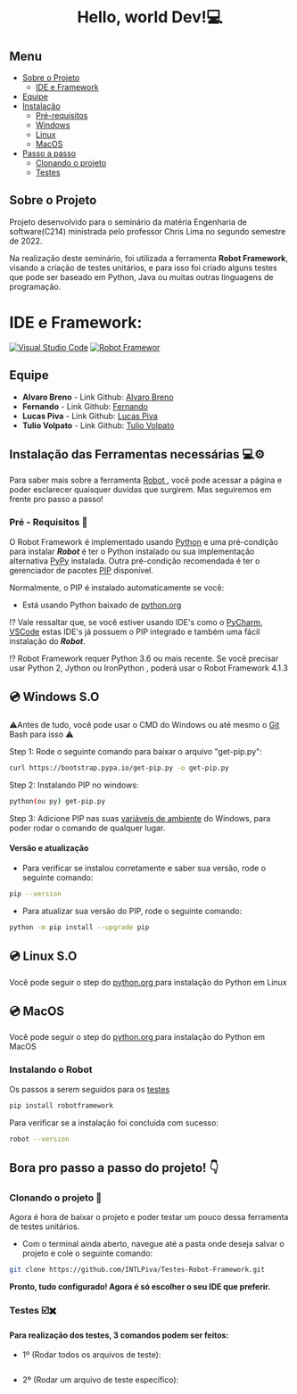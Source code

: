 <h1 align="center"> Hello, world Dev!💻 </h1>

## Menu

- [Sobre o Projeto](#sobre-o-projeto)
   - [IDE e Framework](#IDE-e-framework)
- [Equipe](#equipe)
- [Instalação](#instalação-das-ferramentas-necessárias-%EF%B8%8F)
   - [Pré-requisitos](#pré---requisitos-)
   - [Windows](#-windows-so-)
   - [Linux](#-linux-so)
   - [MacOS](#-macos)
- [Passo a passo](#bora-pro-passo-a-passo-do-projeto-)
   - [Clonando o projeto](#clonando-o-projeto-)
   - [Testes](#testes-%EF%B8%8F%EF%B8%8F)


## Sobre o Projeto
Projeto desenvolvido para o seminário da matéria Engenharia de software(C214) ministrada pelo professor Chris Lima no segundo semestre de 2022.

Na realização deste seminário, foi utilizada a ferramenta **Robot Framework**, visando a criação de testes unitários, e para isso foi criado alguns testes que pode ser baseado em  Python, Java ou muitas outras linguagens de programação.

# IDE e Framework:
[![Visual Studio Code](https://img.shields.io/badge/Visual%20Studio%20Code-0078d7.svg?style=for-the-badge&logo=visual-studio-code&logoColor=white)](https://code.visualstudio.com/)
   [![Robot Framewor](https://img.shields.io/badge/Robot%20Framework-000000?style=for-the-badge&logo=robot-framework&logoColor=white)](https://robotframework.org/)


## Equipe
- **Alvaro Breno** - Link Github: [Alvaro Breno](https://www.github.com/AlvaroBreno)
- **Fernando** - Link Github: [Fernando]()
- **Lucas Piva** - Link Github: [Lucas Piva](https://github.com/INTLPiva)
- **Tulio Volpato** - Link Github: [Tulio Volpato]()


## Instalação das Ferramentas necessárias 💻⚙️
Para saber mais sobre a ferramenta <a href="https://robotframework.org/"> Robot </a>, você pode acessar a página e poder esclarecer quaisquer duvidas que surgirem. Mas seguiremos em frente pro passo a passo! 


### Pré - Requisitos 🎯
O Robot Framework é implementado usando <a href="https://www.python.org/">Python</a> e uma pré-condição para instalar ***Robot*** é ter o Python instalado ou sua implementação alternativa <a href="https://www.pypy.org/">PyPy</a> instalada. Outra pré-condição recomendada é ter o gerenciador de pacotes <a href="https://pypi.org/project/pip/">PIP</a> disponível.

Normalmente, o PIP é instalado automaticamente se você:
- Está usando Python baixado de <a href="https://www.python.org/">python.org</a>

⁉️ Vale ressaltar que, se você estiver usando IDE's como o <a href="https://www.jetbrains.com/pt-br/pycharm/">PyCharm</a>, <a href="https://code.visualstudio.com/">VSCode</a> estas IDE's já possuem o PIP integrado e também uma fácil instalação do ***Robot***.

⁉️ Robot Framework requer Python 3.6 ou mais recente. Se você precisar usar Python 2, Jython ou IronPython , poderá usar o Robot Framework 4.1.3

## <p>💿 Windows S.O </p>
<p>⚠️Antes de tudo, você pode usar o CMD do Windows ou até mesmo o <a href="https://dicasdeprogramacao.com.br/como-instalar-o-git-no-windows/">Git</a> Bash para isso ⚠️</p>

<p>Step 1: Rode o seguinte comando para baixar o arquivo "get-pip.py": </p>

```bash
curl https://bootstrap.pypa.io/get-pip.py -o get-pip.py
```

<p>Step 2: Instalando PIP no windows: </p>

```bash
python(ou py) get-pip.py
```

<p>Step 3: Adicione PIP nas suas <a href="https://www.noticiastecnicas.com/variaveis-de-ambiente-do-sistema-e-do-usuario-no-windows-explicadas/">variáveis de ambiente</a> do Windows, para poder rodar o comando de qualquer lugar. </p>

#### Versão e atualização
- Para verificar se instalou corretamente e saber sua versão, rode o seguinte comando:
```bash
pip --version
```

- Para atualizar sua versão do PIP, rode o seguinte comando:
```bash
python -m pip install --upgrade pip
```

## 💿 Linux S.O 

Você pode seguir o step do <a href ="https://python.org.br/instalacao-linux/">python.org </a> para instalação do Python em Linux


## 💿 MacOS
Você pode seguir o step do <a href ="https://python.org.br/instalacao-mac/">python.org </a> para instalação do Python em MacOS

### Instalando o Robot
Os passos a serem seguidos para os <a href="https://robotframework.org/?tab=1#getting-started"> testes </a>

```bash
pip install robotframework
```

Para verificar se a instalação foi concluída com sucesso:
```bash
robot --version
```

## <p>Bora pro passo a passo do projeto! 👇</p>
### Clonando o projeto 🔀
Agora é hora de baixar o projeto e poder testar um pouco dessa ferramenta de testes unitários.

- Com o terminal ainda aberto, navegue até a pasta onde deseja salvar o projeto e cole o seguinte comando:
```bash
git clone https://github.com/INTLPiva/Testes-Robot-Framework.git
```

**Pronto, tudo configurado! Agora é só escolher o seu IDE que preferir.** </p>

### Testes ☑️✖️
#### Para realização dos testes, 3 comandos podem ser feitos:
- 1º (Rodar todos os arquivos de teste):
```bash

```

- 2º (Rodar um arquivo de teste específico):
```bash

```
